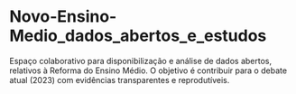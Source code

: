 # Novo-Ensino-Medio_dados_abertos_e_estudos
Espaço colaborativo para disponibilização e análise de dados abertos, relativos à Reforma do Ensino Médio. O objetivo é contribuir para o debate atual (2023) com evidências transparentes e reprodutíveis. 
